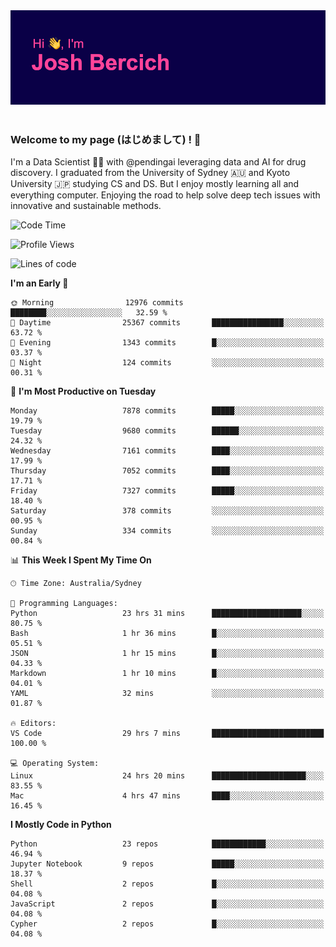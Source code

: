 
<div align="center">
<img src="profile-banner.png" />
</div>

</br>

### Welcome to my page (はじめまして) ! 🌸

I'm a Data Scientist 👨‍🔬 with @pendingai leveraging data and AI for drug discovery. I graduated from the University of Sydney 🇦🇺 and Kyoto University 🇯🇵 studying CS and DS. But I enjoy mostly learning all and everything computer. Enjoying the road to help solve deep tech issues with innovative and sustainable methods.

<!--START_SECTION:waka-->
![Code Time](http://img.shields.io/badge/Code%20Time-239%20hrs%2044%20mins-blue)

![Profile Views](http://img.shields.io/badge/Profile%20Views-2-blue)

![Lines of code](https://img.shields.io/badge/From%20Hello%20World%20I%27ve%20Written-10.8%20million%20lines%20of%20code-blue)

**I'm an Early 🐤** 

```text
🌞 Morning                12976 commits       ████████░░░░░░░░░░░░░░░░░   32.59 % 
🌆 Daytime                25367 commits       ████████████████░░░░░░░░░   63.72 % 
🌃 Evening                1343 commits        █░░░░░░░░░░░░░░░░░░░░░░░░   03.37 % 
🌙 Night                  124 commits         ░░░░░░░░░░░░░░░░░░░░░░░░░   00.31 % 
```
📅 **I'm Most Productive on Tuesday** 

```text
Monday                   7878 commits        █████░░░░░░░░░░░░░░░░░░░░   19.79 % 
Tuesday                  9680 commits        ██████░░░░░░░░░░░░░░░░░░░   24.32 % 
Wednesday                7161 commits        ████░░░░░░░░░░░░░░░░░░░░░   17.99 % 
Thursday                 7052 commits        ████░░░░░░░░░░░░░░░░░░░░░   17.71 % 
Friday                   7327 commits        █████░░░░░░░░░░░░░░░░░░░░   18.40 % 
Saturday                 378 commits         ░░░░░░░░░░░░░░░░░░░░░░░░░   00.95 % 
Sunday                   334 commits         ░░░░░░░░░░░░░░░░░░░░░░░░░   00.84 % 
```


📊 **This Week I Spent My Time On** 

```text
🕑︎ Time Zone: Australia/Sydney

💬 Programming Languages: 
Python                   23 hrs 31 mins      ████████████████████░░░░░   80.75 % 
Bash                     1 hr 36 mins        █░░░░░░░░░░░░░░░░░░░░░░░░   05.51 % 
JSON                     1 hr 15 mins        █░░░░░░░░░░░░░░░░░░░░░░░░   04.33 % 
Markdown                 1 hr 10 mins        █░░░░░░░░░░░░░░░░░░░░░░░░   04.01 % 
YAML                     32 mins             ░░░░░░░░░░░░░░░░░░░░░░░░░   01.87 % 

🔥 Editors: 
VS Code                  29 hrs 7 mins       █████████████████████████   100.00 % 

💻 Operating System: 
Linux                    24 hrs 20 mins      █████████████████████░░░░   83.55 % 
Mac                      4 hrs 47 mins       ████░░░░░░░░░░░░░░░░░░░░░   16.45 % 
```

**I Mostly Code in Python** 

```text
Python                   23 repos            ████████████░░░░░░░░░░░░░   46.94 % 
Jupyter Notebook         9 repos             █████░░░░░░░░░░░░░░░░░░░░   18.37 % 
Shell                    2 repos             █░░░░░░░░░░░░░░░░░░░░░░░░   04.08 % 
JavaScript               2 repos             █░░░░░░░░░░░░░░░░░░░░░░░░   04.08 % 
Cypher                   2 repos             █░░░░░░░░░░░░░░░░░░░░░░░░   04.08 % 
```




<!--END_SECTION:waka-->
